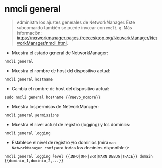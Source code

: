 # nmcli general

> Administra los ajustes generales de NetworkManager.
> Este subcomando también se puede invocar con `nmcli g`.
> Más información: <https://networkmanager.pages.freedesktop.org/NetworkManager/NetworkManager/nmcli.html>.

- Muestra el estado general de NetworkManager:

`nmcli general`

- Muestra el nombre de host del dispositivo actual:

`nmcli general hostname`

- Cambia el nombre de host del dispositivo actual:

`sudo nmcli general hostname {{nuevo_nombre}}`

- Muestra los permisos de NetworkManager:

`nmcli general permissions`

- Muestra el nivel actual de registro (logging) y los dominios:

`nmcli general logging`

- Establece el nivel de registro y/o dominios (mira `man NetworkManager.conf` para todos los dominios disponibles):

`nmcli general logging level {{INFO|OFF|ERR|WARN|DEBUG|TRACE}} domain {{dominio_1,dominio_2,...}}`
